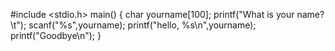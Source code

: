 #include <stdio.h>
main()
{
  char yourname[100];
  printf("What is your name?\t");
  scanf("%s",yourname);
  printf("hello, %s\n",yourname);
  printf("Goodbye\n");
}
